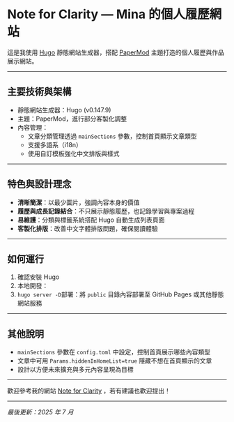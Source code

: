 # Note for Clarity — Mina 的個人履歷網站

這是我使用 [Hugo](https://gohugo.io/) 靜態網站生成器，搭配 [PaperMod](https://github.com/adityatelange/hugo-PaperMod) 主題打造的個人履歷與作品展示網站。

---

## 主要技術與架構

- 靜態網站生成器：Hugo (v0.147.9)
- 主題：PaperMod，進行部分客製化調整
- 內容管理：
  - 文章分類管理透過 `mainSections` 參數，控制首頁顯示文章類型
  - 支援多語系（i18n）
  - 使用自訂模板強化中文排版與樣式

---

## 特色與設計理念

- **清晰簡潔**：以最少圖片，強調內容本身的價值
- **履歷與成長記錄結合**：不只展示靜態履歷，也記錄學習與專案過程
- **易維護**：分類與標籤系統搭配 Hugo 自動生成列表頁面
- **客製化排版**：改善中文字體排版問題，確保閱讀體驗

---

## 如何運行

1. 確認安裝 Hugo
2. 本地開發：  
3. `hugo server -D`部署：將 `public` 目錄內容部署至 GitHub Pages 或其他靜態網站服務

---

## 其他說明

- `mainSections` 參數在 `config.toml` 中設定，控制首頁展示哪些內容類型  
- 文章中可用 `Params.hiddenInHomeList=true` 隱藏不想在首頁顯示的文章  
- 設計以方便未來擴充與多元內容呈現為目標

---

歡迎參考我的網站 [Note for Clarity](https://minalogs.github.io/) ，若有建議也歡迎提出！

---

*最後更新：2025 年 7 月*

